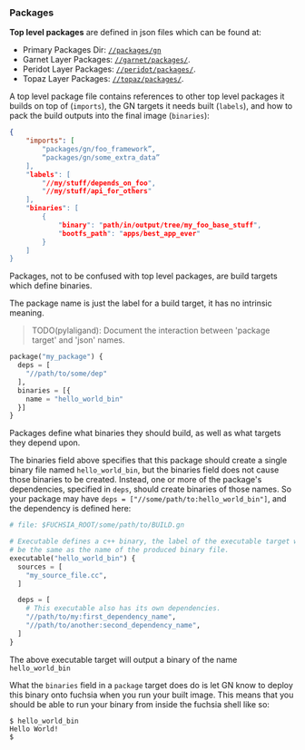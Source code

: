 ### Packages

**Top level packages** are defined in json files which can be found at:

* Primary Packages Dir: [`//packages/gn`][packages-source]
* Garnet Layer Packages: [`//garnet/packages/`][garnet-packages-source].
* Peridot Layer Packages: [`//peridot/packages/`][peridot-packages-source].
* Topaz Layer Packages: [`//topaz/packages/`][topaz-packages-source].

A top level package file contains references to other top level packages it builds
on top of (`imports`), the GN targets it needs built (`labels`), and how to pack
the build outputs into the final image (`binaries`):
``` json
{
    "imports": [
        "packages/gn/foo_framework”,
        “packages/gn/some_extra_data”
    ],
    "labels": [
        "//my/stuff/depends_on_foo",
        "//my/stuff/api_for_others"
    ],
    "binaries": [
        {
            "binary": "path/in/output/tree/my_foo_base_stuff",
            "bootfs_path": "apps/best_app_ever"
        }
    ]
}
```

Packages, not to be confused with top level packages, are build targets which
define binaries.

The package name is just the label for a build target, it has no intrinsic
meaning.

> TODO(pylaligand): Document the interaction between 'package target' and 'json'
names.

```py
package("my_package") {
  deps = [
    "//path/to/some/dep"
  ],
  binaries = [{
    name = "hello_world_bin"
  }]
}
```

Packages define what binaries they should build, as well as what targets they
depend upon.

The binaries field above specifies that this package should create a single
binary file named `hello_world_bin`, but the binaries field does not cause those
binaries to be created. Instead, one or more of the package's dependencies,
specified in `deps`, should create binaries of those names. So your package may
have `deps = ["//some/path/to:hello_world_bin"]`, and the dependency is defined
here:

```py
# file: $FUCHSIA_ROOT/some/path/to/BUILD.gn

# Executable defines a c++ binary, the label of the executable target will
# be the same as the name of the produced binary file.
executable("hello_world_bin") {
  sources = [
    "my_source_file.cc",
  ]

  deps = [
    # This executable also has its own dependencies.
    "//path/to/my:first_dependency_name",
    "//path/to/another:second_dependency_name",
  ]
}
```

The above executable target will output a binary of the name `hello_world_bin`

What the `binaries` field in a `package` target does do is let GN know to deploy
this binary onto fuchsia when you run your built image. This means that you should
be able to run your binary from inside the fuchsia shell like so:

```
$ hello_world_bin
Hello World!
$
```




[packages-source]: https://fuchsia.googlesource.com/packages/+/master/gn
[garnet-packages-source]: https://fuchsia.googlesource.com/garnet/+/master/packages/
[peridot-packages-source]: https://fuchsia.googlesource.com/peridot/+/master/packages/
[topaz-packages-source]: https://fuchsia.googlesource.com/topaz/packages/+/master
